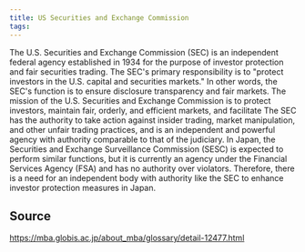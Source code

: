 ```yaml
---
title: US Securities and Exchange Commission
tags: 
---
```


The U.S. Securities and Exchange Commission (SEC) is an independent federal agency established in 1934 for the purpose of investor protection and fair securities trading. The SEC's primary responsibility is to "protect investors in the U.S. capital and securities markets." In other words, the SEC's function is to ensure disclosure transparency and fair markets. The mission of the U.S. Securities and Exchange Commission is to protect investors, maintain fair, orderly, and efficient markets, and facilitate The SEC has the authority to take action against insider trading, market manipulation, and other unfair trading practices, and is an independent and powerful agency with authority comparable to that of the judiciary. In Japan, the Securities and Exchange Surveillance Commission (SESC) is expected to perform similar functions, but it is currently an agency under the Financial Services Agency (FSA) and has no authority over violators. Therefore, there is a need for an independent body with authority like the SEC to enhance investor protection measures in Japan.

## Source
https://mba.globis.ac.jp/about_mba/glossary/detail-12477.html